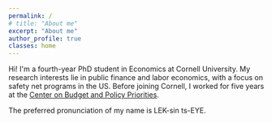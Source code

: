 ```yaml
---
permalink: /
# title: "About me"
excerpt: "About me"
author_profile: true
classes: home
---
```


Hi! I'm a fourth-year PhD student in Economics at Cornell University. My research interests lie in public finance and labor economics, with a focus on safety net programs in the US. Before joining Cornell, I worked for five years at the [Center on Budget and Policy Priorities](https://www.cbpp.org). 

The preferred pronunciation of my name is LEK-sin ts-EYE.